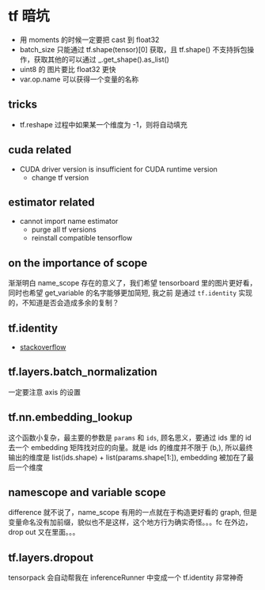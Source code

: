 # tf 暗坑

- 用 moments 的时候一定要把 cast 到 float32
- batch_size 只能通过 tf.shape(tensor)[0] 获取，且 tf.shape() 不支持拆包操作，获取其他的可以通过 _.get_shape().as_list()
- uint8 的 图片要比 float32 更快
- var.op.name 可以获得一个变量的名称

## tricks

- tf.reshape 过程中如果某一个维度为 -1，则将自动填充

## cuda related

- CUDA driver version is insufficient for CUDA runtime version
  - change tf version

## estimator related

- cannot import name estimator
  - purge all tf versions
  - reinstall compatible tensorflow
  
## on the importance of scope

渐渐明白 name_scope 存在的意义了，我们希望 tensorboard 里的图片更好看，同时也希望 get_variable 的名字能够更加简短, 我之前
是通过 `tf.identity` 实现的，不知道是否会造成多余的复制？

## tf.identity

- [stackoverflow](https://stackoverflow.com/questions/34877523/in-tensorflow-what-is-tf-identity-used-for)

## tf.layers.batch_normalization

一定要注意 axis 的设置

## tf.nn.embedding_lookup

这个函数小复杂，最主要的参数是 `params` 和 `ids`, 顾名思义，要通过 ids 里的 id 去一个 embedding 矩阵找对应的向量。就是 ids 的维度并不限于 (b,), 所以最终输出的维度是 list(ids.shape) + list(params.shape[1:]), embedding 被加在了最后一个维度

## namescope and variable scope 

difference 就不说了，name_scope 有用的一点就在于构造更好看的 graph, 但是变量命名没有加前缀，貌似也不是这样，这个地方行为确实奇怪。。。fc 在外边，drop out 又在里面。。。

## tf.layers.dropout

tensorpack 会自动帮我在 inferenceRunner 中变成一个 tf.identity 非常神奇

